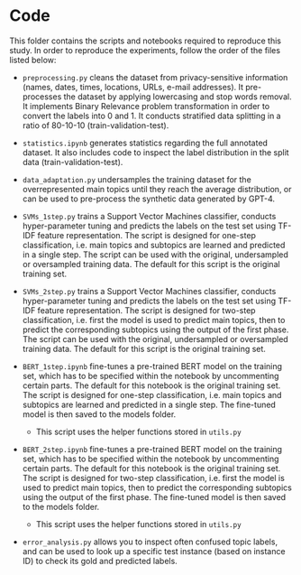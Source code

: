 # Code

This folder contains the scripts and  notebooks required to reproduce this study.
In order to reproduce the experiments, follow the order of the files listed below:

* `preprocessing.py` cleans the dataset from privacy-sensitive information (names, dates, times, locations, URLs, e-mail addresses). It pre-processes the dataset by applying lowercasing and stop words removal. It implements Binary Relevance problem transformation in order to convert the labels into 0 and 1. It conducts stratified data splitting in a ratio of 80-10-10 (train-validation-test).

* `statistics.ipynb` generates statistics regarding the full annotated dataset. It also includes code to inspect the label distribution in the split data (train-validation-test).

* `data_adaptation.py` undersamples the training dataset for the overrepresented main topics until they reach the average distribution, or can be used to pre-process the synthetic data generated by GPT-4.

* `SVMs_1step.py` trains a Support Vector Machines classifier, conducts hyper-parameter tuning and predicts the labels on the test set using TF-IDF feature representation. The script is designed for one-step classification, i.e. main topics and subtopics are learned and predicted in a single step. The script can be used with the original, undersampled or oversampled training data. The default for this script is the original training set.

* `SVMs_2step.py` trains a Support Vector Machines classifier, conducts hyper-parameter tuning and predicts the labels on the test set using TF-IDF feature representation. The script is designed for two-step classification, i.e. first the model is used to predict main topics, then to predict the corresponding subtopics using the output of the first phase. The script can be used with the original, undersampled or oversampled training data. The default for this script is the original training set.

* `BERT_1step.ipynb` fine-tunes a pre-trained BERT model on the training set, which has to be specified within the notebook by uncommenting certain parts. The default for this notebook is the original training set. The script is designed for one-step classification, i.e. main topics and subtopics are learned and predicted in a single step. The fine-tuned model is then saved to the models folder.
    * This script uses the helper functions stored in `utils.py`

* `BERT_2step.ipynb` fine-tunes a pre-trained BERT model on the training set, which has to be specified within the notebook by uncommenting certain parts. The default for this notebook is the original training set. The script is designed for two-step classification, i.e. first the model is used to predict main topics, then to predict the corresponding subtopics using the output of the first phase. The fine-tuned model is then saved to the models folder.
    * This script uses the helper functions stored in `utils.py`

* `error_analysis.py` allows you to inspect often confused topic labels, and can be used to look up a specific test instance (based on instance ID) to check its gold and predicted labels.
